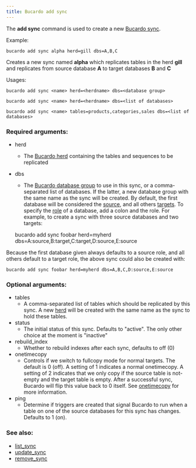 ```yaml
---
title: Bucardo add sync
---
```


The **add sync** command is used to create a new [Bucardo sync](/Bucardo/Bucardo_sync).

Example:

    bucardo add sync alpha herd=gill dbs=A,B,C

Creates a new sync named **alpha** which replicates tables in the herd **gill** and replicates from source database **A** to target databases **B** and **C**

Usages:

    bucardo add sync <name> herd=<herdname> dbs=<database group>

    bucardo add sync <name> herd=<herdname> dbs=<list of databases>

    bucardo add sync <name> tables=products,categories,sales dbs=<list of databases>

### Required arguments:

-   herd
    -   The [Bucardo herd](/Bucardo/Bucardo_herd) containing the tables and sequences to be replicated
-   dbs
    -   The [Bucardo database group](/Bucardo/Bucardo_database_group) to use in this sync, or a comma-separated list of databases. If the latter, a new database group with the same name as the sync will be created. By default, the first database will be considered the [source](/Bucardo/source_database), and all others [targets](/Bucardo/target_database). To specify the [role](/Bucardo/database_role) of a database, add a colon and the role. For example, to create a sync with three source databases and two targets:

    bucardo add sync foobar herd=myherd dbs=A:source,B:target,C:target,D:source,E:source

Because the first database given always defaults to a source role, and all others default to a target role, the above sync could also be created with:

    bucardo add sync foobar herd=myherd dbs=A,B,C,D:source,E:source

### Optional arguments:

-   tables
    -   A comma-separated list of tables which should be replicated by this sync. A new [herd](/Bucardo/Bucardo_herd) will be created with the same name as the sync to hold these tables.
-   status
    -   The initial status of this sync. Defaults to "active". The only other choice at the moment is "inactive"
-   rebuild_index
    -   Whether to rebuild indexes after each sync, defaults to off (0)
-   onetimecopy
    -   Controls if we switch to fullcopy mode for normal targets.
        The default is 0 (off).  A setting of 1 indicates a normal onetimecopy.
        A setting of 2 indicates that we only copy if the source table is
        not-empty and the target table is empty.  After a successful sync,
        Bucardo will flip this value back to 0 itself.  See [onetimecopy](/Bucardo/operations/onetimecopy)
        for more information.
-   ping
    -   Determine if triggers are created that signal Bucardo to run when a table on one of the source databases for this sync has changes. Defaults to 1 (on).

### See also:

-   [list_sync](/Bucardo/list_sync)
-   [update_sync](/Bucardo/update_sync)
-   [remove_sync](/Bucardo/remove_sync)

